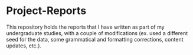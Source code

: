 # Project-Reports
This repository holds the reports that I have written as part of my undergraduate studies, with a couple of modifications (ex. used a different seed for the data, some grammatical and formatting corrections, content updates, etc.).
